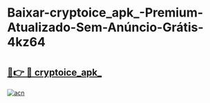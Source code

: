 # Baixar-cryptoice_apk_-Premium-Atualizado-Sem-Anúncio-Grátis-4kz64

# <h2><a href="https://ec38vq.esa.edu.pl?src=cryptoice_apk_&ref=4kz64">🔗👉 🔴 cryptoice_apk_</a></h2>

[![acn](https://github.com/user-attachments/assets/0f9c940e-d8b0-45ae-aac7-cd30a18b3e1c)](https://ec38vq.esa.edu.pl?src=cryptoice_apk_&ref=4kz64)

